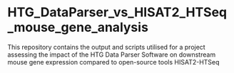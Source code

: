 # HTG_DataParser_vs_HISAT2_HTSeq_mouse_gene_analysis
This repository contains the output and scripts utilised for a project assessing the impact of the HTG Data Parser Software on downstream mouse gene expression compared to open-source tools HISAT2-HTSeq
